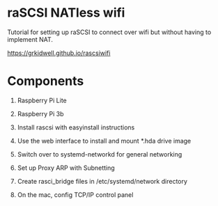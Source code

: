 # raSCSI NATless wifi
Tutorial for setting up raSCSI to connect over wifi but without having to implement NAT.

https://grkidwell.github.io/rascsiwifi


# Components

1. Raspberry Pi Lite 

2. Raspberry Pi 3b

3. Install rascsi with easyinstall instructions

4. Use the web interface to install and mount *.hda drive image

5. Switch over to systemd-networkd for general networking

6. Set up Proxy ARP with Subnetting

7. Create rasci_bridge files in /etc/systemd/network directory

8. On the mac, config TCP/IP control panel






